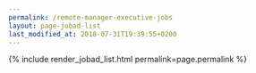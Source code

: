 ```yaml
---
permalink: /remote-manager-executive-jobs
layout: page-jobad-list
last_modified_at: 2018-07-31T19:39:55+0200
---
```

{% include render_jobad_list.html permalink=page.permalink %}
